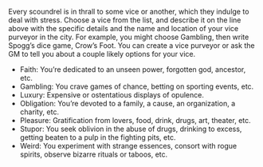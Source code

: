 
Every scoundrel is in thrall to some vice or another, which they indulge to deal
with stress. Choose a vice from the list, and describe it on the line above with
the specific details and the name and location of your vice purveyor in the city.
For example, you might choose Gambling, then write Spogg’s dice game, Crow’s
Foot. You can create a vice purveyor or ask the GM to tell you about a couple
likely options for your vice.


- Faith: You’re dedicated to an unseen power, forgotten god, ancestor, etc.
- Gambling: You crave games of chance, betting on sporting events, etc.
- Luxury: Expensive or ostentatious displays of opulence.
- Obligation: You’re devoted to a family, a cause, an organization, a charity, etc.
- Pleasure: Gratification from lovers, food, drink, drugs, art, theater, etc.
- Stupor: You seek oblivion in the abuse of drugs, drinking to excess, getting
beaten to a pulp in the fighting pits, etc.
- Weird: You experiment with strange essences, consort with rogue spirits,
observe bizarre rituals or taboos, etc.